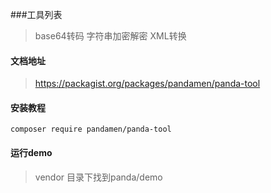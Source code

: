 ###工具列表
> base64转码
> 字符串加密解密
> XML转换

#### 文档地址
> https://packagist.org/packages/pandamen/panda-tool

#### 安装教程
```
composer require pandamen/panda-tool
```

#### 运行demo
> vendor 目录下找到panda/demo

